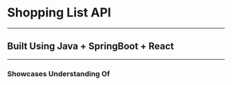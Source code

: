 # Shopping List API 

---

## Built Using Java + SpringBoot + React

---

### Showcases Understanding Of

` `

` `

` `

` `

` `

` `

` `

` `

` `

` `

` `

` `

` `

` `

` `
